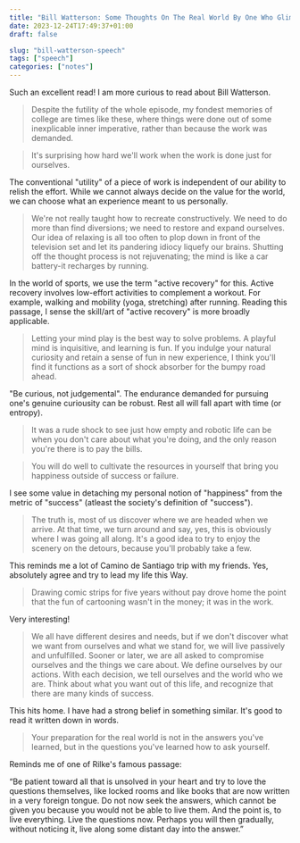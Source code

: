 ```yaml
---
title: "Bill Watterson: Some Thoughts On The Real World By One Who Glimpsed It And Fled"
date: 2023-12-24T17:49:37+01:00
draft: false

slug: "bill-watterson-speech" 
tags: ["speech"]
categories: ["notes"]
---
```


Such an excellent read!
I am more curious to read about Bill Watterson.

> Despite the futility of the whole episode, my fondest memories of college are times like these, where things were done out of some inexplicable inner imperative, rather than because the work was demanded.

> It's surprising how hard we'll work when the work is done just for ourselves.

The conventional "utility" of a piece of work is independent of our ability to relish the effort.
While we cannot always decide on the value for the world, we can choose what an experience meant to us personally.

> We're not really taught how to recreate constructively. We need to do more than find diversions; we need to restore and expand ourselves. Our idea of relaxing is all too often to plop down in front of the television set and let its pandering idiocy liquefy our brains. Shutting off the thought process is not rejuvenating; the mind is like a car battery-it recharges by running.

In the world of sports, we use the term "active recovery" for this. 
Active recovery involves low-effort activities to complement a workout.
For example, walking and mobility (yoga, stretching) after running.
Reading this passage, I sense the skill/art of "active recovery" is more broadly applicable.

> Letting your mind play is the best way to solve problems. A playful mind is inquisitive, and learning is fun. If you indulge your natural curiosity and retain a sense of fun in new experience, I think you'll find it functions as a sort of shock absorber for the bumpy road ahead. 

"Be curious, not judgemental".
The endurance demanded for pursuing one's genuine curiousity can be robust.
Rest all will fall apart with time (or entropy).

> It was a rude shock to see just how empty and robotic life can be when you don't care about what you're doing, and the only reason you're there is to pay the bills.

> You will do well to cultivate the resources in yourself that bring you happiness outside of success or failure.

I see some value in detaching my personal notion of "happiness" from the metric of "success" (atleast the society's definition of "success"). 

> The truth is, most of us discover where we are headed when we arrive. At that time, we turn around and say, yes, this is obviously where I was going all along. It's a good idea to try to enjoy the scenery on the detours, because you'll probably take a few.

This reminds me a lot of Camino de Santiago trip with my friends. Yes, absolutely agree and try to lead my life this Way.

> Drawing comic strips for five years without pay drove home the point that the fun of cartooning wasn't in the money; it was in the work.

Very interesting!

> We all have different desires and needs, but if we don't discover what we want from ourselves and what we stand for, we will live passively and unfulfilled. Sooner or later, we are all asked to compromise ourselves and the things we care about. We define ourselves by our actions. With each decision, we tell ourselves and the world who we are. Think about what you want out of this life, and recognize that there are many kinds of success.

This hits home. I have had a strong belief in something similar. It's good to read it written down in words.

> Your preparation for the real world is not in the answers you've learned, but in the questions you've learned how to ask yourself.

Reminds me of one of Rilke's famous passage:

“Be patient toward all that is unsolved in your heart and try to love the questions themselves, like locked rooms and like books that are now written in a very foreign tongue. Do not now seek the answers, which cannot be given you because you would not be able to live them. And the point is, to live everything. Live the questions now. Perhaps you will then gradually, without noticing it, live along some distant day into the answer.” 